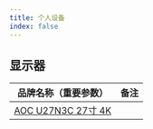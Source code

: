 ```yaml
---
title: 个人设备
index: false
---
```


## 显示器

| 品牌名称（重要参数）                                                 | 备注 |
| ---------------------------------------------------------- | -- |
| [AOC U27N3C 27寸 4K](https://item.jd.com/100011740619.html) |    |
